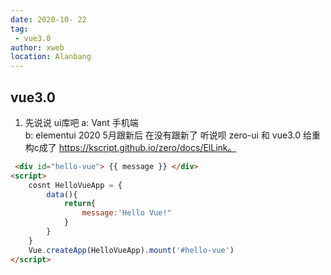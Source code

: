 ```yaml
---
date: 2020-10- 22
tag: 
 - vue3.0
author: xweb
location: Alanbang
---
```

## vue3.0

1.  先说说 ui库吧 
a:  Vant 手机端   
b:  elementui 2020  5月跟新后 在没有跟新了 听说呗 zero-ui 和 vue3.0 给重构c成了 https://kscript.github.io/zero/docs/ElLink。


```html
 <div id="hello-vue"> {{ message }} </div>
<script>
    cosnt HelloVueApp = {
        data(){
            return{
                message:'Hello Vue!"
            }
        }
    }
    Vue.createApp(HelloVueApp).mount('#hello-vue')
</script>
 
```
